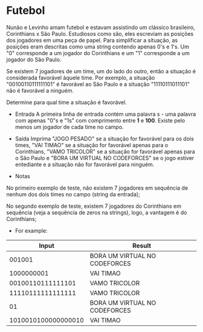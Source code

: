 # Futebol
Nunão e Levinho amam futebol e estavam assistindo um clássico brasileiro, Corinthians x São Paulo. Estudiosos como são, eles escreviam as posições dos jogadores em uma peça de papel. Para simplificar a situação, as posições eram descritas como uma string contendo apenas 0's e 1's. Um "0" corresponde a um jogador do Corinthians e um "1" corresponde a um jogador do São Paulo.

Se existem 7 jogadores de um time, um do lado do outro, então a situação é considerada favorável àquele time. Por exemplo, a situação "00100110111111101" é favorável ao São Paulo e a situação "11110111011101" não é favorável a ninguém.

Determine para qual time a situação é favorável.

* Entrada
A primeira linha de entrada contém uma palavra s - uma palavra com apenas "0"s e "1s"  com comprimento entre **1** e **100**. Existe pelo menos um jogador de cada time no campo.


* Saída
Imprima "JOGO PESADO" se a situação for favorável para os dois times, "VAI TIMAO" se a situação for favorável apenas para o Corinthians, "VAMO TRICOLOR" se a situação for favorável apenas para o São Paulo e "BORA UM VIRTUAL NO CODEFORCES" se o jogo estiver entediante e a situação não for favorável para ninguém.

* Notas

No primeiro exemplo de teste, não existem 7 jogadores em sequência de nenhum dos dois times no campo (string da entrada);

No segundo exemplo de teste, existem 7 jogadores do Corinthians em sequência (veja a sequência de zeros na strings), logo, a vantagem é do Corinthians;

* For example:

|Input|Result|
|-----|------|
|001001|BORA UM VIRTUAL NO CODEFORCES|
|1000000001|VAI TIMAO|
|00100110111111101|VAMO TRICOLOR|
|11110111111111111|VAMO TRICOLOR|
|01|BORA UM VIRTUAL NO CODEFORCES|
|1010010100000000010|VAI TIMAO|
